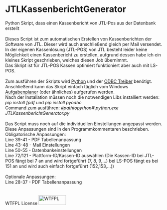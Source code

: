 # JTLKassenberichtGenerator
Python Skript, dass einen Kassenbericht von JTL-Pos aus der Datenbank erstellt<br>
<br>
Dieses Script ist zum automatischen Erstellen von Kassenberichten der Software von JTL. Dieser wird auch anschließend gleich per Mail versendet.<br>
In der eigenen Kassenlösung (JTL-POS) von JTL besteht leider keine Möglichkeit einen Kassenbericht zu erstellen, aufgrund dessen habe ich ein kleines Skript geschrieben, welches diesen Job übernimmt.<br>
Das Skript ist für JTL-POS Kassen optimiert funktioniert aber auch mit LS-POS.<br>
<br>
Zum ausführen der Skripts wird <a href="https://www.python.org/">Python</a> und der <a href="https://www.microsoft.com/de-de/download/details.aspx?id=56567">ODBC Treiber</a>  benötigt. Anschließend kann das Skript einfach täglich vom Windows <a href="https://praxistipps.chip.de/aufgabenplanung-in-windows-10-so-gehts_48391">Aufgabenplaner</a> (oder ähnliches) aufgerufen werden.<br>
Nach der Installation müssen noch die notwendigen Libs installiert werden: <i>pip install fpdf</i> und <i>pip install pyodbc</i><br>
Command zum ausführen: <i>#pathtopython#\python.exe JTLKassenberichtGenerator.py</i><br>
<br>
Das Script muss noch auf die individuellen Einstellungen angepasst werden. Diese Anpassungen sind in den Programmkommentaren beschrieben.<br>
Obligatorische Anpassungen:<br>
Line 39-41 - PDF Tabellenanpassung<br>
Line 43-48 - Mail Einstellungen<br>
Line 50-55 - Datenbankeinstellungen<br>
Line 72/121 - Plattform-ID/Kassen-ID auswählen (Die Kassen-ID bei JTL-POS fängt bei 7 an und wird fortgeführt (7, 8, 9,...) bei LS-POS fängt es bei 151 an und wird auch einfach fortgeführt (152,153,...))<br>
<br>
Optionale Anpassungen:<br>
Line 28-37 - PDF Tabellenanpassung<br>
<br>
<br>
WTFPL License 
<a href="http://www.wtfpl.net/"><img
       src="http://www.wtfpl.net/wp-content/uploads/2012/12/wtfpl-badge-1.png"
       width="88" height="31" alt="WTFPL" /></a>
